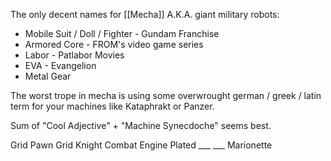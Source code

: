 The only decent names for [[Mecha]] A.K.A. giant military robots:
- Mobile Suit /  Doll / Fighter - Gundam Franchise
- Armored Core - FROM's video game series
- Labor - Patlabor Movies
- EVA - Evangelion
- Metal Gear

The worst trope in mecha is using some overwrought german / greek / latin term for your machines like Kataphrakt or Panzer.

Sum of "Cool Adjective" + "Machine Synecdoche" seems best.

Grid Pawn
Grid Knight
Combat Engine
Plated ___
___ Marionette

